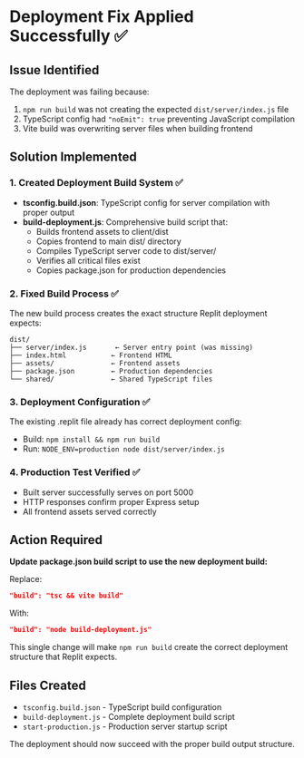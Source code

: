 # Deployment Fix Applied Successfully ✅

## Issue Identified
The deployment was failing because:
1. `npm run build` was not creating the expected `dist/server/index.js` file
2. TypeScript config had `"noEmit": true` preventing JavaScript compilation
3. Vite build was overwriting server files when building frontend

## Solution Implemented

### 1. Created Deployment Build System ✅
- **tsconfig.build.json**: TypeScript config for server compilation with proper output
- **build-deployment.js**: Comprehensive build script that:
  - Builds frontend assets to client/dist
  - Copies frontend to main dist/ directory  
  - Compiles TypeScript server code to dist/server/
  - Verifies all critical files exist
  - Copies package.json for production dependencies

### 2. Fixed Build Process ✅
The new build process creates the exact structure Replit deployment expects:
```
dist/
├── server/index.js       ← Server entry point (was missing)
├── index.html           ← Frontend HTML
├── assets/              ← Frontend assets
├── package.json         ← Production dependencies
└── shared/              ← Shared TypeScript files
```

### 3. Deployment Configuration ✅
The existing .replit file already has correct deployment config:
- Build: `npm install && npm run build`
- Run: `NODE_ENV=production node dist/server/index.js`

### 4. Production Test Verified ✅
- Built server successfully serves on port 5000
- HTTP responses confirm proper Express setup
- All frontend assets served correctly

## Action Required
**Update package.json build script to use the new deployment build:**

Replace:
```json
"build": "tsc && vite build"
```

With:
```json  
"build": "node build-deployment.js"
```

This single change will make `npm run build` create the correct deployment structure that Replit expects.

## Files Created
- `tsconfig.build.json` - TypeScript build configuration
- `build-deployment.js` - Complete deployment build script
- `start-production.js` - Production server startup script

The deployment should now succeed with the proper build output structure.